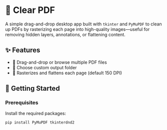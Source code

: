 # 🧼 Clear PDF

A simple drag-and-drop desktop app built with `tkinter` and `PyMuPDF` to clean up PDFs by rasterizing each page into high-quality images—useful for removing hidden layers, annotations, or flattening content.

## ✨ Features

- 📄 Drag-and-drop or browse multiple PDF files  
- 📁 Choose custom output folder  
- 🧽 Rasterizes and flattens each page (default 150 DPI)  

## 🚀 Getting Started

### Prerequisites

Install the required packages:

```bash
pip install PyMuPDF tkinterdnd2
